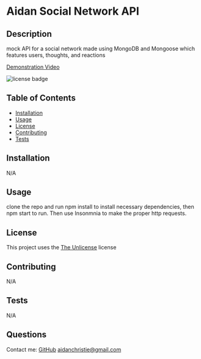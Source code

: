 # Aidan Social Network API

  ## Description
  mock API for a social network made using MongoDB and Mongoose which features users, thoughts, and reactions
  
  [Demonstration Video](https://youtu.be/KFe3qCqzeF4)

  ![license badge](https://img.shields.io/badge/license-The%20Unlicense-green)  

  ## Table of Contents

  - [Installation](#installation)
  - [Usage](#usage)
  - [License](#license)
  - [Contributing](#contributing)
  - [Tests](#tests)

  ## Installation
  N/A

  ## Usage
  clone the repo and run npm install to install necessary dependencies, then npm start to run. Then use Insonmnia to make the proper http requests. 

  ## License
  This project uses the [The Unlicense](https://choosealicense.com/licenses/unlicense/) license

  ## Contributing
  N/A

  ## Tests
  N/A
  
  ## Questions
  Contact me:
  [GitHub](https://github.com/owlbag)
  [aidanchristie@gmail.com](mailto:aidanchristie@gmail.com)
  
